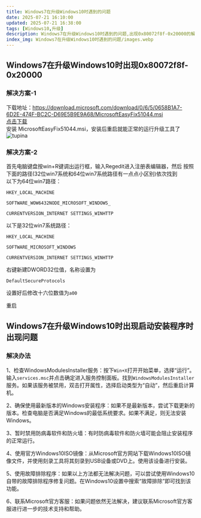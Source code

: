 ```yaml
---
title: Windows7在升级Windows10时遇到的问题
date: 2025-07-21 16:10:00
updated: 2025-07-21 16:38:00
tags: [Windows10,升级]
description: Windows7在升级Windows10时遇到的问题,出现0x80072f8f-0x20000的解决方案,启动安装程序时出现问题,解决方案
index_img: Windows7在升级Windows10时遇到的问题/images.webp
---
```

##  Windows7在升级Windows10时出现0x80072f8f-0x20000
### 解决方案-1
下载地址：https://download.microsoft.com/download/0/6/5/0658B1A7-6D2E-474F-BC2C-D69E5B9E9A68/MicrosoftEasyFix51044.msi  
[点击下载](https://download.microsoft.com/download/0/6/5/0658B1A7-6D2E-474F-BC2C-D69E5B9E9A68/MicrosoftEasyFix51044.msi)  
安装 MicrosoftEasyFix51044.msi，安装后重启就能正常的运行升级工具了
![tupina](https://ttuuhcsj545.github.io/img/Windows7在升级Windows10时遇到的问题/屏幕截图%202025-07-21%20161448.webp)  
### 解决方案-2
首先电脑键盘按win+R键调出运行框，输入Regedit进入注册表编辑器，然后
按照下面的路径(32位win7系统和64位win7系统路径有一点点小区别)依次找到  
以下为64位win7路径：
```
HKEY_LOCAL_MACHINE

SOFTWARE_WOW6432NODE_MICROSOFT_WINDOWS_

CURRENTVERSION_INTERNET SETTINGS_WINHTTP
```
以下是32位win7系统路径：
```
HKEY_LOCAL_MACHINE

SOFTWARE_MICROSOFT_WINDOWS

CURRENTVERSION_INTERNET SETTINGS_WINHTTP
```
右键新建DWORD32位值，名称设置为

```DefaultSecureProtocols```

设置好后修改十六位数值为```a00```

重启

##  Windows7在升级Windows10时出现启动安装程序时出现问题
### 解决办法
1、检查WindowsModulesInstaller服务：按下`Win+X`打开开始菜单，选择“运行”。输入`services.msc`并点击确定进入服务控制面板。找到`WindowsModulesInstaller`服务。如果该服务被禁用，双击打开属性，选择启动类型为“自动”，然后重启计算机。  

2、确保使用最新版本的Windows安装程序：如果不是最新版本，尝试下载更新的版本。检查电脑是否满足Windows的最低系统要求。如果不满足，则无法安装Windows。  

3、暂时禁用防病毒软件和防火墙：有时防病毒软件和防火墙可能会阻止安装程序的正常运行。  

4、使用官方Windows10ISO镜像：从Microsoft官方网站下载Windows10ISO镜像文件，并使用刻录工具将其刻录到USB设备或DVD上。使用该设备进行安装。  

5、使用故障排除程序：如果以上方法都无法解决问题，可以尝试使用Windows10自带的故障排除程序修复问题。在Windows10设置中搜索“故障排除”即可找到该功能。  

6、联系Microsoft官方客服：如果问题依然无法解决，建议联系Microsoft官方客服进行进一步的技术支持和帮助。
